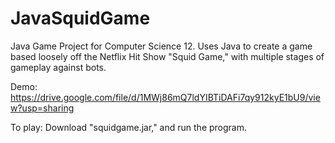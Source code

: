 # JavaSquidGame
Java Game Project for Computer Science 12. Uses Java to create a game based loosely off the Netflix Hit Show "Squid Game," with multiple stages of gameplay against bots.

Demo: https://drive.google.com/file/d/1MWj86mQ7ldYIBTiDAFi7qy912kyE1bU9/view?usp=sharing

To play: Download "squidgame.jar," and run the program.

